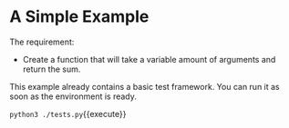 A Simple Example
================

The requirement:

  * Create a function that will take a variable amount of arguments
    and return the sum.

This example already contains a basic test framework.  You can
run it as soon as the environment is ready.

`python3 ./tests.py`{{execute}}